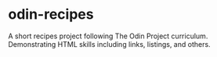 # odin-recipes
A short recipes project following The Odin Project curriculum.
Demonstrating HTML skills including links, listings, and others.
